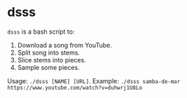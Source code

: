 # dsss

`dsss` is a bash script to:

1) Download a song from YouTube.
2) Split song into stems.
3) Slice stems into pieces.
4) Sample some pieces.

Usage: `./dsss [NAME] [URL]`.
Example: `./dsss samba-de-mar https://www.youtube.com/watch?v=duhwrj1U8Lo`
